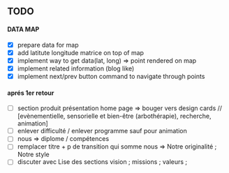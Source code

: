 ## TODO

#### DATA MAP

- [x] prepare data for map
- [x] add latitute longitude matrice on top of map
- [x] implement way to get data(lat, long) => point rendered on map
- [x] implement related information (blog like)
- [x] implement next/prev button command to navigate through points

#### aprés 1er retour

- [ ] section produit présentation home page => bouger vers design cards // [evènementielle, sensorielle et bien-être (arbothérapie), recherche, animation]
- [ ] enlever difficulté / enlever programme sauf pour animation
- [ ] nous => diplome / compétences
- [ ] remplacer titre + p de transition qui somme nous => Notre originalité ; Notre style
- [ ] discuter avec Lise des sections vision ; missions ; valeurs ;
